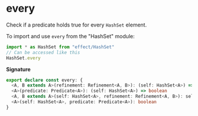 # every

Check if a predicate holds true for every `HashSet` element.

To import and use `every` from the "HashSet" module:

```ts
import * as HashSet from "effect/HashSet"
// Can be accessed like this
HashSet.every
```

**Signature**

```ts
export declare const every: {
  <A, B extends A>(refinement: Refinement<A, B>): (self: HashSet<A>) => self is HashSet<B>
  <A>(predicate: Predicate<A>): (self: HashSet<A>) => boolean
  <A, B extends A>(self: HashSet<A>, refinement: Refinement<A, B>): self is HashSet<B>
  <A>(self: HashSet<A>, predicate: Predicate<A>): boolean
}
```
